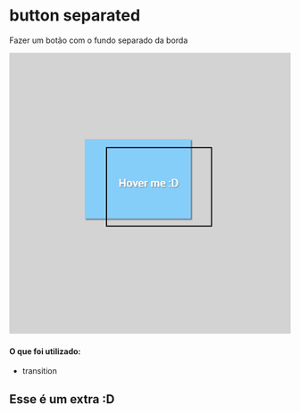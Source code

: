# button separated
 Fazer um botão com o fundo separado da borda

![alt text](./gif.gif "")

#### O que foi utilizado:

<ul>
<li>transition</li>
</ul>

## Esse é um extra :D 